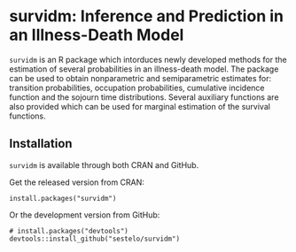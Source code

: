 # survidm: Inference and Prediction in an Illness-Death Model




```survidm``` is an R package which intorduces newly developed methods for the estimation of several probabilities in an illness-death model. The package can be used to obtain nonparametric and semiparametric estimates for: transition probabilities, occupation probabilities,  cumulative incidence function and the sojourn time distributions. Several auxiliary functions are also provided which can be used for marginal estimation of the survival functions.



## Installation
```survidm``` is available through both CRAN and GitHub.

Get the released version from CRAN:
```
install.packages("survidm")
```

Or the development version from GitHub:
```
# install.packages("devtools")
devtools::install_github("sestelo/survidm")
```
